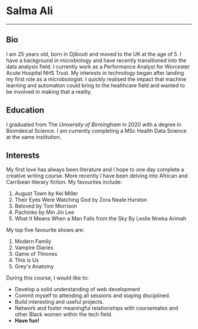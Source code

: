 # Salma Ali
---
## Bio

I am 25 years old, born in Djibouti and moved to the UK at the age of 5. I have a background in microbiology and have recently transitioned into the data analysis field. I currently work as a Performance Analyst for Worcester Acute Hospital NHS Trust. My interests in technology began after landing my first role as a microbiologist. I quickly realised the impact that machine learning and automation could bring to the healthcare field and wanted to be involved in making that a reality.

## Education

I graduated from The *University of Birmingham* in 2020 with a degree in Biomdeical Science. 
I am currently completing a MSc Health Data Science at the same institution.

## Interests

My first love has always been literature and I hope to one day complete a creative writing course. More recently I have been delving into African and Carribean literary fiction. My favourites include:

1. August Town by Kei Miller
2. Their Eyes Were Watching God by Zora Neale Hurston
3. Beloved by Toni Morrison
4. Pachinko by Min Jin Lee
5. What It Means When a Man Falls from the Sky By Leslie Nneka Arimah

My top five favourite shows are:

1. Modern Family
2. Vampire Diaries
3. Game of Thrones
4. This is Us
5. Grey's Anatomy

During this course, I would like to:

- Develop a solid understanding of web development
- Commit myself to attending all sessions and staying disciplined.
- Build interesting and useful projects.
- Network and foster meaningful relationships with coursemates and other Black women within the tech field.
- **Have fun!**
